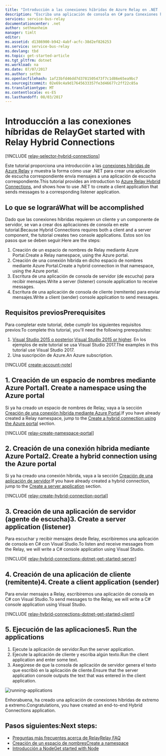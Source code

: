 ```yaml
---
title: "Introducción a las conexiones híbridas de Azure Relay en .NET | Microsoft Docs"
description: "Escriba una aplicación de consola en C# para Conexiones híbridas de Azure Relay."
services: service-bus-relay
documentationcenter: .net
author: sethmanheim
manager: timlt
editor: 
ms.assetid: d1386900-b942-4abf-acfc-38d2ef826253
ms.service: service-bus-relay
ms.devlang: tbd
ms.topic: get-started-article
ms.tgt_pltfrm: dotnet
ms.workload: na
ms.date: 07/07/2017
ms.author: sethm
ms.openlocfilehash: 1af23bfd46dd7d3781505473f7c1d86e65ea9bc7
ms.sourcegitcommit: 02e69c4a9d17645633357fe3d46677c2ff22c85a
ms.translationtype: MT
ms.contentlocale: es-ES
ms.lasthandoff: 08/03/2017
---
```

# <a name="get-started-with-relay-hybrid-connections"></a><span data-ttu-id="7eb3f-103">Introducción a las conexiones híbridas de Relay</span><span class="sxs-lookup"><span data-stu-id="7eb3f-103">Get started with Relay Hybrid Connections</span></span>
[!INCLUDE [relay-selector-hybrid-connections](../../includes/relay-selector-hybrid-connections.md)]

<span data-ttu-id="7eb3f-104">Este tutorial proporciona una introducción a las [conexiones híbridas de Azure Relay](relay-what-is-it.md#hybrid-connections) y muestra la forma cómo usar .NET para crear una aplicación de escucha correspondiente envía mensajes a una aplicación de escucha correspondiente.</span><span class="sxs-lookup"><span data-stu-id="7eb3f-104">This tutorial provides an introduction to [Azure Relay Hybrid Connections](relay-what-is-it.md#hybrid-connections), and shows how to use .NET to create a client application that sends messages to a corresponding listener application.</span></span> 

## <a name="what-will-be-accomplished"></a><span data-ttu-id="7eb3f-105">Lo que se logrará</span><span class="sxs-lookup"><span data-stu-id="7eb3f-105">What will be accomplished</span></span>
<span data-ttu-id="7eb3f-106">Dado que las conexiones híbridas requieren un cliente y un componente de servidor, se van a crear dos aplicaciones de consola en este tutorial.</span><span class="sxs-lookup"><span data-stu-id="7eb3f-106">Because Hybrid Connections requires both a client and a server component, the tutorial creates two console applications.</span></span> <span data-ttu-id="7eb3f-107">Estos son los pasos que se deben seguir:</span><span class="sxs-lookup"><span data-stu-id="7eb3f-107">Here are the steps:</span></span>

1. <span data-ttu-id="7eb3f-108">Creación de un espacio de nombres de Relay mediante Azure Portal.</span><span class="sxs-lookup"><span data-stu-id="7eb3f-108">Create a Relay namespace, using the Azure portal.</span></span>
2. <span data-ttu-id="7eb3f-109">Creación de una conexión híbrida en dicho espacio de nombres mediante Azure Portal.</span><span class="sxs-lookup"><span data-stu-id="7eb3f-109">Create a hybrid connection in that namespace, using the Azure portal.</span></span>
3. <span data-ttu-id="7eb3f-110">Escritura de una aplicación de consola de servidor (de escucha) para recibir mensajes.</span><span class="sxs-lookup"><span data-stu-id="7eb3f-110">Write a server (listener) console application to receive messages.</span></span>
4. <span data-ttu-id="7eb3f-111">Escritura de una aplicación de consola de cliente (remitente) para enviar mensajes.</span><span class="sxs-lookup"><span data-stu-id="7eb3f-111">Write a client (sender) console application to send messages.</span></span>

## <a name="prerequisites"></a><span data-ttu-id="7eb3f-112">Requisitos previos</span><span class="sxs-lookup"><span data-stu-id="7eb3f-112">Prerequisites</span></span>

<span data-ttu-id="7eb3f-113">Para completar este tutorial, debe cumplir los siguientes requisitos previos:</span><span class="sxs-lookup"><span data-stu-id="7eb3f-113">To complete this tutorial, you'll need the following prerequisites:</span></span>

1. <span data-ttu-id="7eb3f-114">[Visual Studio 2015 o posterior](http://www.visualstudio.com).</span><span class="sxs-lookup"><span data-stu-id="7eb3f-114">[Visual Studio 2015 or higher](http://www.visualstudio.com).</span></span> <span data-ttu-id="7eb3f-115">En los ejemplos de este tutorial se usa Visual Studio 2017.</span><span class="sxs-lookup"><span data-stu-id="7eb3f-115">The examples in this tutorial use Visual Studio 2017.</span></span>
2. <span data-ttu-id="7eb3f-116">Una suscripción de Azure.</span><span class="sxs-lookup"><span data-stu-id="7eb3f-116">An Azure subscription.</span></span>

[!INCLUDE [create-account-note](../../includes/create-account-note.md)]

## <a name="1-create-a-namespace-using-the-azure-portal"></a><span data-ttu-id="7eb3f-117">1. Creación de un espacio de nombres mediante Azure Portal</span><span class="sxs-lookup"><span data-stu-id="7eb3f-117">1. Create a namespace using the Azure portal</span></span>
<span data-ttu-id="7eb3f-118">Si ya ha creado un espacio de nombres de Relay, vaya a la sección [Creación de una conexión híbrida mediante Azure Portal](#2-create-a-hybrid-connection-using-the-azure-portal).</span><span class="sxs-lookup"><span data-stu-id="7eb3f-118">If you have already created a Relay namespace, jump to the [Create a hybrid connection using the Azure portal](#2-create-a-hybrid-connection-using-the-azure-portal) section.</span></span>

[!INCLUDE [relay-create-namespace-portal](../../includes/relay-create-namespace-portal.md)]

## <a name="2-create-a-hybrid-connection-using-the-azure-portal"></a><span data-ttu-id="7eb3f-119">2. Creación de una conexión híbrida mediante Azure Portal</span><span class="sxs-lookup"><span data-stu-id="7eb3f-119">2. Create a hybrid connection using the Azure portal</span></span>
<span data-ttu-id="7eb3f-120">Si ya ha creado una conexión híbrida, vaya a la sección [Creación de una aplicación de servidor](#3-create-a-server-application-listener).</span><span class="sxs-lookup"><span data-stu-id="7eb3f-120">If you have already created a hybrid connection, jump to the [Create a server application](#3-create-a-server-application-listener) section.</span></span>

[!INCLUDE [relay-create-hybrid-connection-portal](../../includes/relay-create-hybrid-connection-portal.md)]

## <a name="3-create-a-server-application-listener"></a><span data-ttu-id="7eb3f-121">3. Creación de una aplicación de servidor (agente de escucha)</span><span class="sxs-lookup"><span data-stu-id="7eb3f-121">3. Create a server application (listener)</span></span>
<span data-ttu-id="7eb3f-122">Para escuchar y recibir mensajes desde Relay, escribiremos una aplicación de consola en C# con Visual Studio.</span><span class="sxs-lookup"><span data-stu-id="7eb3f-122">To listen and receive messages from the Relay, we will write a C# console application using Visual Studio.</span></span>

[!INCLUDE [relay-hybrid-connections-dotnet-get-started-server](../../includes/relay-hybrid-connections-dotnet-get-started-server.md)]

## <a name="4-create-a-client-application-sender"></a><span data-ttu-id="7eb3f-123">4. Creación de una aplicación de cliente (remitente)</span><span class="sxs-lookup"><span data-stu-id="7eb3f-123">4. Create a client application (sender)</span></span>
<span data-ttu-id="7eb3f-124">Para enviar mensajes a Relay, escribiremos una aplicación de consola en C# con Visual Studio.</span><span class="sxs-lookup"><span data-stu-id="7eb3f-124">To send messages to the Relay, we will write a C# console application using Visual Studio.</span></span>

[!INCLUDE [relay-hybrid-connections-dotnet-get-started-client](../../includes/relay-hybrid-connections-dotnet-get-started-client.md)]

## <a name="5-run-the-applications"></a><span data-ttu-id="7eb3f-125">5. Ejecución de las aplicaciones</span><span class="sxs-lookup"><span data-stu-id="7eb3f-125">5. Run the applications</span></span>
1. <span data-ttu-id="7eb3f-126">Ejecute la aplicación de servidor.</span><span class="sxs-lookup"><span data-stu-id="7eb3f-126">Run the server application.</span></span>
2. <span data-ttu-id="7eb3f-127">Ejecute la aplicación de cliente y escriba algún texto.</span><span class="sxs-lookup"><span data-stu-id="7eb3f-127">Run the client application and enter some text.</span></span>
3. <span data-ttu-id="7eb3f-128">Asegúrese de que la consola de aplicación de servidor genera el texto que escribió en la aplicación de cliente.</span><span class="sxs-lookup"><span data-stu-id="7eb3f-128">Ensure that the server application console outputs the text that was entered in the client application.</span></span>

![running-applications](./media/relay-hybrid-connections-dotnet-get-started/running-applications.png)

<span data-ttu-id="7eb3f-130">Enhorabuena, ha creado una aplicación de conexiones híbridas de extremo a extremo.</span><span class="sxs-lookup"><span data-stu-id="7eb3f-130">Congratulations, you have created an end-to-end Hybrid Connections application.</span></span>

## <a name="next-steps"></a><span data-ttu-id="7eb3f-131">Pasos siguientes:</span><span class="sxs-lookup"><span data-stu-id="7eb3f-131">Next steps:</span></span>
* [<span data-ttu-id="7eb3f-132">Preguntas más frecuentes acerca de Relay</span><span class="sxs-lookup"><span data-stu-id="7eb3f-132">Relay FAQ</span></span>](relay-faq.md)
* [<span data-ttu-id="7eb3f-133">Creación de un espacio de nombres</span><span class="sxs-lookup"><span data-stu-id="7eb3f-133">Create a namespace</span></span>](relay-create-namespace-portal.md)
* [<span data-ttu-id="7eb3f-134">Introducción a Node</span><span class="sxs-lookup"><span data-stu-id="7eb3f-134">Get started with Node</span></span>](relay-hybrid-connections-node-get-started.md)

